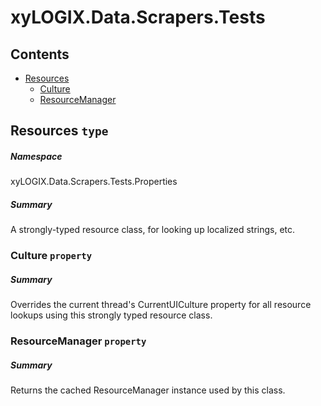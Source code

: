 ﻿<a name='assembly'></a>
# xyLOGIX.Data.Scrapers.Tests

## Contents

- [Resources](#T-xyLOGIX-Data-Scrapers-Tests-Properties-Resources 'xyLOGIX.Data.Scrapers.Tests.Properties.Resources')
  - [Culture](#P-xyLOGIX-Data-Scrapers-Tests-Properties-Resources-Culture 'xyLOGIX.Data.Scrapers.Tests.Properties.Resources.Culture')
  - [ResourceManager](#P-xyLOGIX-Data-Scrapers-Tests-Properties-Resources-ResourceManager 'xyLOGIX.Data.Scrapers.Tests.Properties.Resources.ResourceManager')

<a name='T-xyLOGIX-Data-Scrapers-Tests-Properties-Resources'></a>
## Resources `type`

##### Namespace

xyLOGIX.Data.Scrapers.Tests.Properties

##### Summary

A strongly-typed resource class, for looking up localized strings, etc.

<a name='P-xyLOGIX-Data-Scrapers-Tests-Properties-Resources-Culture'></a>
### Culture `property`

##### Summary

Overrides the current thread's CurrentUICulture property for all
  resource lookups using this strongly typed resource class.

<a name='P-xyLOGIX-Data-Scrapers-Tests-Properties-Resources-ResourceManager'></a>
### ResourceManager `property`

##### Summary

Returns the cached ResourceManager instance used by this class.
